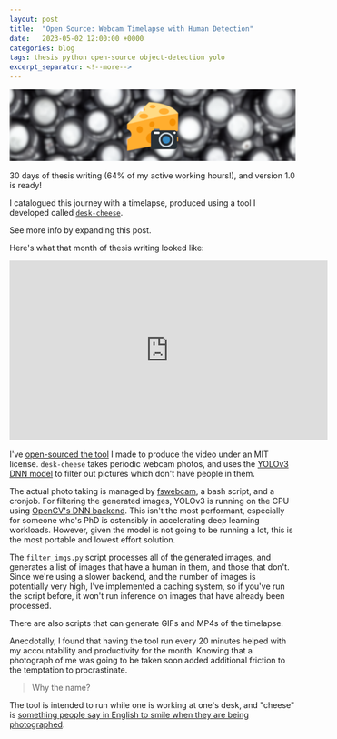 ```yaml
---
layout: post
title:  "Open Source: Webcam Timelapse with Human Detection"
date:   2023-05-02 12:00:00 +0000
categories: blog
tags: thesis python open-source object-detection yolo
excerpt_separator: <!--more-->
---
```


<img src="/assets/pics/desk_cheese.png" width="1024">

30 days of thesis writing (64% of my active working hours!), and version 1.0 is ready!

I catalogued this journey with a timelapse, produced using a tool I developed called [`desk-cheese`](https://github.com/Wheest/desk-cheese).

See more info by expanding this post.

<!--more-->

Here's what that month of thesis writing looked like:

<iframe width="560" height="315" src="https://www.youtube.com/embed/RyBp20dV-Qo" frameborder="0" allow="autoplay; encrypted-media" allowfullscreen></iframe>

I've [open-sourced the tool](https://github.com/Wheest/desk-cheese) I made to produce the video under an MIT license.  `desk-cheese` takes periodic webcam photos, and uses the [YOLOv3 DNN model](https://arxiv.org/abs/1804.02767) to filter out pictures which don't have people in them.

The actual photo taking is managed by [fswebcam](https://www.sanslogic.co.uk/fswebcam/), a bash script, and a cronjob.  For filtering the generated images, YOLOv3 is running on the CPU using [OpenCV's DNN backend](https://opencv.org/).  This isn't the most performant, especially for someone who's PhD is ostensibly in accelerating deep learning workloads.  However, given the model is not going to be running a lot, this is the most portable and lowest effort solution.

The `filter_imgs.py` script processes all of the generated images, and generates a list of images that have a human in them, and those that don't.  Since we're using a slower backend, and the number of images is potentially very high, I've implemented a caching system, so if you've run the script before, it won't run inference on images that have already been processed.

There are also scripts that can generate GIFs and MP4s of the timelapse.

Anecdotally, I found that having the tool run every 20 minutes helped with my accountability and productivity for the month.  Knowing that a photograph of me was going to be taken soon added additional friction to the temptation to procrastinate.

> Why the name?

The tool is intended to run while one is working at one's desk, and "cheese" is [something people say in English to smile when they are being photographed](https://en.wikipedia.org/wiki/Say_cheese).
